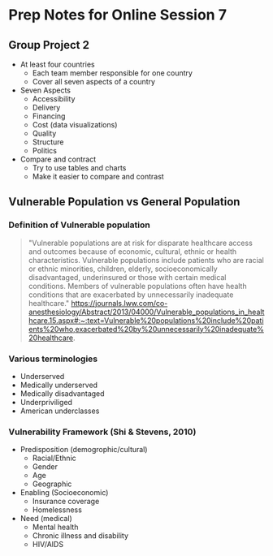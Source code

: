 # Prep Notes for Online Session 7
## Group Project 2
- At least four countries
    - Each team member responsible for one country
    - Cover all seven aspects of a country
- Seven Aspects
    - Accessibility
    - Delivery
    - Financing
    - Cost (data visualizations)
    - Quality
    - Structure
    - Politics
 - Compare and contract 
     - Try to use tables and charts
     - Make it easier to compare and contrast
     
 ## Vulnerable Population vs General Population
 ### Definition of Vulnerable population
 > "Vulnerable populations are at risk for disparate healthcare access and outcomes because of economic, cultural, ethnic or health characteristics. 
 > Vulnerable populations include patients who are racial or ethnic minorities, children, elderly, socioeconomically disadvantaged, underinsured or 
 > those with certain medical conditions. Members of vulnerable populations often have health conditions that are exacerbated by unnecessarily inadequate healthcare."
 > https://journals.lww.com/co-anesthesiology/Abstract/2013/04000/Vulnerable_populations_in_healthcare.15.aspx#:~:text=Vulnerable%20populations%20include%20patients%20who,exacerbated%20by%20unnecessarily%20inadequate%20healthcare.
 ### Various terminologies
- Underserved
- Medically underserved
- Medically disadvantaged
- Underpriviliged
- American underclasses
### Vulnerability Framework (Shi & Stevens, 2010)
- Predisposition (demogrophic/cultural)
    - Racial/Ethnic
    - Gender
    - Age
    - Geographic
- Enabling (Socioeconomic)
    - Insurance coverage
    - Homelessness
- Need (medical)
    - Mental health
    - Chronic illness and disability
    - HIV/AIDS
